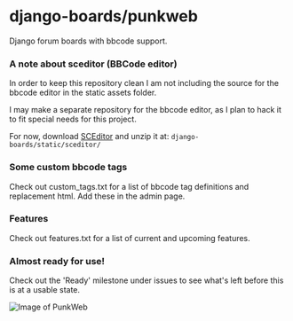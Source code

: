 # django-boards/punkweb
Django forum boards with bbcode support.


### A note about sceditor (BBCode editor)

In order to keep this repository clean I am not including the source for the
bbcode editor in the static assets folder.


I may make a separate repository for the bbcode editor, as I plan to hack it to
fit special needs for this project.


For now, download [SCEditor](http://www.sceditor.com/) and unzip it at:
`django-boards/static/sceditor/`


### Some custom bbcode tags

Check out custom_tags.txt for a list of bbcode tag definitions and replacement
html.  Add these in the admin page.


### Features

Check out features.txt for a list of current and upcoming features.


### Almost ready for use!

Check out the 'Ready' milestone under issues to see what's left before this is at
a usable state.



![Image of PunkWeb](http://storage8.static.itmages.com/i/17/0723/h_1500771838_1324595_27fbf049f9.png)
